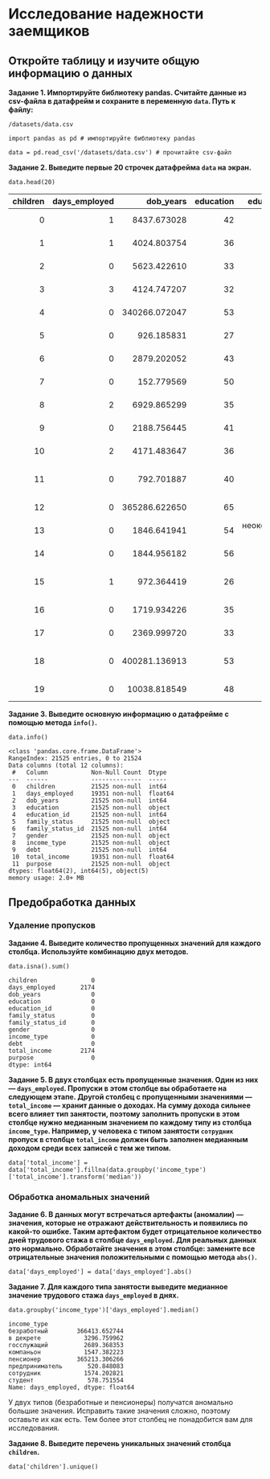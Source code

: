 # Исследование надежности заемщиков

## Откройте таблицу и изучите общую информацию о данных

**Задание 1. Импортируйте библиотеку pandas. Считайте данные из csv-файла в датафрейм и сохраните в переменную `data`. Путь к файлу:**

`/datasets/data.csv`
```
import pandas as pd # импортируйте библиотеку pandas
```
```
data = pd.read_csv('/datasets/data.csv') # прочитайте csv-файл
```
**Задание 2. Выведите первые 20 строчек датафрейма `data` на экран.**
```
data.head(20)
```
| children | days_employed |     dob_years | education |        education_id | family_status | family_status_id | gender | income_type |      debt | total_income | purpose |                  total_income_category | purpose_category |                          |
|---------:|--------------:|--------------:|----------:|--------------------:|--------------:|-----------------:|-------:|------------:|----------:|-------------:|--------:|---------------------------------------:|-----------------:|--------------------------|
|     0    | 1             | 8437.673028   | 42        | высшее              | 0             | женат / замужем  | 0      | F           | сотрудник | 0            | 253875  | покупка жилья                          | B                | операции с недвижимостью |
|     1    | 1             | 4024.803754   | 36        | среднее             | 1             | женат / замужем  | 0      | F           | сотрудник | 0            | 112080  | приобретение автомобиля                | C                | операции с автомобилем   |
|     2    | 0             | 5623.422610   | 33        | среднее             | 1             | женат / замужем  | 0      | M           | сотрудник | 0            | 145885  | покупка жилья                          | C                | операции с недвижимостью |
|     3    | 3             | 4124.747207   | 32        | среднее             | 1             | женат / замужем  | 0      | M           | сотрудник | 0            | 267628  | дополнительное образование             | B                | получение образования    |
|     4    | 0             | 340266.072047 | 53        | среднее             | 1             | гражданский брак | 1      | F           | пенсионер | 0            | 158616  | сыграть свадьбу                        | C                | проведение свадьбы       |
|     5    | 0             | 926.185831    | 27        | высшее              | 0             | гражданский брак | 1      | M           | компаньон | 0            | 255763  | покупка жилья                          | B                | операции с недвижимостью |
|     6    | 0             | 2879.202052   | 43        | высшее              | 0             | женат / замужем  | 0      | F           | компаньон | 0            | 240525  | операции с жильем                      | B                | операции с недвижимостью |
|     7    | 0             | 152.779569    | 50        | среднее             | 1             | женат / замужем  | 0      | M           | сотрудник | 0            | 135823  | образование                            | C                | получение образования    |
|     8    | 2             | 6929.865299   | 35        | высшее              | 0             | гражданский брак | 1      | F           | сотрудник | 0            | 95856   | на проведение свадьбы                  | C                | проведение свадьбы       |
|     9    | 0             | 2188.756445   | 41        | среднее             | 1             | женат / замужем  | 0      | M           | сотрудник | 0            | 144425  | покупка жилья для семьи                | C                | операции с недвижимостью |
|    10    | 2             | 4171.483647   | 36        | высшее              | 0             | женат / замужем  | 0      | M           | компаньон | 0            | 113943  | покупка недвижимости                   | C                | операции с недвижимостью |
|    11    | 0             | 792.701887    | 40        | среднее             | 1             | женат / замужем  | 0      | F           | сотрудник | 0            | 77069   | покупка коммерческой недвижимости      | C                | операции с недвижимостью |
|    12    | 0             | 365286.622650 | 65        | среднее             | 1             | гражданский брак | 1      | M           | пенсионер | 0            | 118514  | сыграть свадьбу                        | C                | проведение свадьбы       |
|    13    | 0             | 1846.641941   | 54        | неоконченное высшее | 2             | женат / замужем  | 0      | F           | сотрудник | 0            | 130458  | приобретение автомобиля                | C                | операции с автомобилем   |
|    14    | 0             | 1844.956182   | 56        | высшее              | 0             | гражданский брак | 1      | F           | компаньон | 1            | 165127  | покупка жилой недвижимости             | C                | операции с недвижимостью |
|    15    | 1             | 972.364419    | 26        | среднее             | 1             | женат / замужем  | 0      | F           | сотрудник | 0            | 116820  | строительство собственной недвижимости | C                | операции с недвижимостью |
|    16    | 0             | 1719.934226   | 35        | среднее             | 1             | женат / замужем  | 0      | F           | сотрудник | 0            | 289202  | недвижимость                           | B                | операции с недвижимостью |
|    17    | 0             | 2369.999720   | 33        | высшее              | 0             | гражданский брак | 1      | M           | сотрудник | 0            | 90410   | строительство недвижимости             | C                | операции с недвижимостью |
|    18    | 0             | 400281.136913 | 53        | среднее             | 1             | вдовец / вдова   | 2      | F           | пенсионер | 0            | 56823   | на покупку подержанного автомобиля     | C                | операции с автомобилем   |
|    19    | 0             | 10038.818549  | 48        | среднее             | 1             | в разводе        | 3      | F           | сотрудник | 0            | 242831  | на покупку своего автомобиля           | B                | операции с автомобилем   |

**Задание 3. Выведите основную информацию о датафрейме с помощью метода `info()`.**
```
data.info()
```
```
<class 'pandas.core.frame.DataFrame'>
RangeIndex: 21525 entries, 0 to 21524
Data columns (total 12 columns):
 #   Column            Non-Null Count  Dtype  
---  ------            --------------  -----  
 0   children          21525 non-null  int64  
 1   days_employed     19351 non-null  float64
 2   dob_years         21525 non-null  int64  
 3   education         21525 non-null  object 
 4   education_id      21525 non-null  int64  
 5   family_status     21525 non-null  object 
 6   family_status_id  21525 non-null  int64  
 7   gender            21525 non-null  object 
 8   income_type       21525 non-null  object 
 9   debt              21525 non-null  int64  
 10  total_income      19351 non-null  float64
 11  purpose           21525 non-null  object 
dtypes: float64(2), int64(5), object(5)
memory usage: 2.0+ MB
```

## Предобработка данных

### Удаление пропусков

**Задание 4. Выведите количество пропущенных значений для каждого столбца. Используйте комбинацию двух методов.**
```
data.isna().sum()
```
```
children               0
days_employed       2174
dob_years              0
education              0
education_id           0
family_status          0
family_status_id       0
gender                 0
income_type            0
debt                   0
total_income        2174
purpose                0
dtype: int64
```

**Задание 5. В двух столбцах есть пропущенные значения. Один из них — `days_employed`. Пропуски в этом столбце вы обработаете на следующем этапе. Другой столбец с пропущенными значениями — `total_income` — хранит данные о доходах. На сумму дохода сильнее всего влияет тип занятости, поэтому заполнить пропуски в этом столбце нужно медианным значением по каждому типу из столбца `income_type`. Например, у человека с типом занятости `сотрудник` пропуск в столбце `total_income` должен быть заполнен медианным доходом среди всех записей с тем же типом.**
```
data['total_income'] = data['total_income'].fillna(data.groupby('income_type')['total_income'].transform('median'))
```

### Обработка аномальных значений

**Задание 6. В данных могут встречаться артефакты (аномалии) — значения, которые не отражают действительность и появились по какой-то ошибке. Таким артефактом будет отрицательное количество дней трудового стажа в столбце `days_employed`. Для реальных данных это нормально. Обработайте значения в этом столбце: замените все отрицательные значения положительными с помощью метода `abs()`.**
```
data['days_employed'] = data['days_employed'].abs()
```
**Задание 7. Для каждого типа занятости выведите медианное значение трудового стажа `days_employed` в днях.**
```
data.groupby('income_type')['days_employed'].median()
```
```
income_type
безработный        366413.652744
в декрете            3296.759962
госслужащий          2689.368353
компаньон            1547.382223
пенсионер          365213.306266
предприниматель       520.848083
сотрудник            1574.202821
студент               578.751554
Name: days_employed, dtype: float64
```

У двух типов (безработные и пенсионеры) получатся аномально большие значения. Исправить такие значения сложно, поэтому оставьте их как есть. Тем более этот столбец не понадобится вам для исследования.

**Задание 8. Выведите перечень уникальных значений столбца `children`.**
```
data['children'].unique()
```
